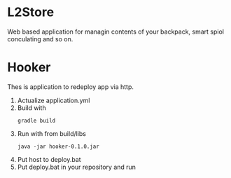 # L2Store
Web based application for managin contents of your backpack, smart spiol conculating and so on.

# Hooker
Thes is application to redeploy app via http.
1. Actualize application.yml
2. Build with 
	```
	gradle build
	```
3. Run with  from build/libs
	```
	java -jar hooker-0.1.0.jar
	```
4. Put host to deploy.bat
5. Put deploy.bat in your repository and run
